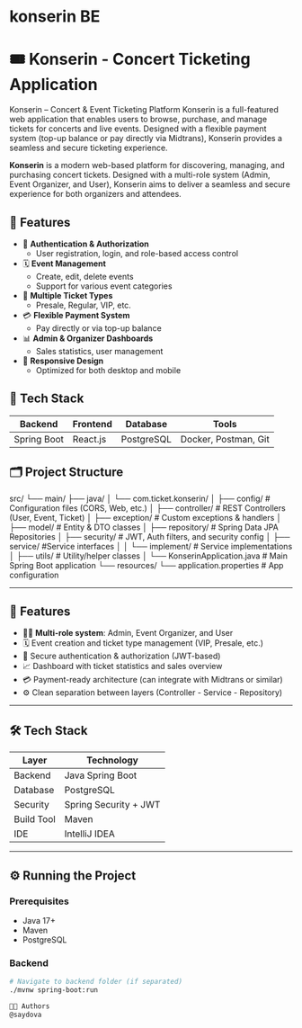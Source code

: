 # konserin BE
# 🎟️ Konserin - Concert Ticketing Application
Konserin – Concert &amp; Event Ticketing Platform Konserin is a full-featured web application that enables users to browse, purchase, and manage tickets for concerts and live events. Designed with a flexible payment system (top-up balance or pay directly via Midtrans), Konserin provides a seamless and secure ticketing experience.

**Konserin** is a modern web-based platform for discovering, managing, and purchasing concert tickets. Designed with a multi-role system (Admin, Event Organizer, and User), Konserin aims to deliver a seamless and secure experience for both organizers and attendees.

## 🚀 Features

- 🔐 **Authentication & Authorization**
  - User registration, login, and role-based access control
- 🗓️ **Event Management**
  - Create, edit, delete events
  - Support for various event categories
- 🎫 **Multiple Ticket Types**
  - Presale, Regular, VIP, etc.
- 💳 **Flexible Payment System**
  - Pay directly or via top-up balance
- 📊 **Admin & Organizer Dashboards**
  - Sales statistics, user management
- 📱 **Responsive Design**
  - Optimized for both desktop and mobile

## 🧱 Tech Stack

| Backend       | Frontend        | Database   | Tools                    |
|---------------|-----------------|------------|--------------------------|
| Spring Boot   | React.js        | PostgreSQL | Docker, Postman, Git     |

## 🗂️ Project Structure
src/
└── main/
├── java/
│ └── com.ticket.konserin/
│ ├── config/ # Configuration files (CORS, Web, etc.)
│ ├── controller/ # REST Controllers (User, Event, Ticket)
│ ├── exception/ # Custom exceptions & handlers
│ ├── model/ # Entity & DTO classes
│ ├── repository/ # Spring Data JPA Repositories
│ ├── security/ # JWT, Auth filters, and security config
│ ├── service/ #Service interfaces
│ │ └── implement/ # Service implementations
│ ├── utils/ # Utility/helper classes
│ └── KonserinApplication.java # Main Spring Boot application
└── resources/
    └── application.properties # App configuration


---

## 🚀 Features

- 🧑‍💼 **Multi-role system**: Admin, Event Organizer, and User
- 🗓️ Event creation and ticket type management (VIP, Presale, etc.)
- 🔐 Secure authentication & authorization (JWT-based)
- 📈 Dashboard with ticket statistics and sales overview
- 💳 Payment-ready architecture (can integrate with Midtrans or similar)
- ⚙️ Clean separation between layers (Controller - Service - Repository)

---

## 🛠️ Tech Stack

| Layer        | Technology               |
|--------------|---------------------------|
| Backend      | Java Spring Boot          |
| Database     | PostgreSQL                |
| Security     | Spring Security + JWT     |
| Build Tool   | Maven                     |
| IDE          | IntelliJ IDEA             |

---

## ⚙️ Running the Project

### Prerequisites
- Java 17+
- Maven
- PostgreSQL

### Backend
```bash
# Navigate to backend folder (if separated)
./mvnw spring-boot:run

👨‍💻 Authors
@saydova

